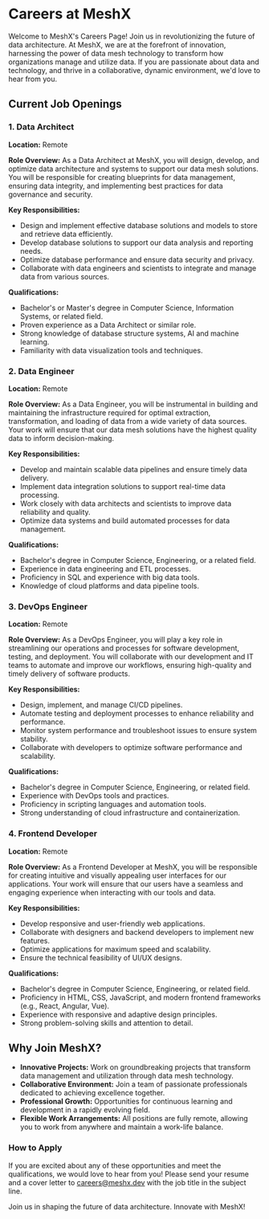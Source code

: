 # Careers at MeshX

Welcome to MeshX's Careers Page! Join us in revolutionizing the future of data architecture. At MeshX, we are at the forefront of innovation, harnessing the power of data mesh technology to transform how organizations manage and utilize data. If you are passionate about data and technology, and thrive in a collaborative, dynamic environment, we'd love to hear from you.

## Current Job Openings

### 1. Data Architect

**Location:** Remote

**Role Overview:**
As a Data Architect at MeshX, you will design, develop, and optimize data architecture and systems to support our data mesh solutions. You will be responsible for creating blueprints for data management, ensuring data integrity, and implementing best practices for data governance and security.

**Key Responsibilities:**
- Design and implement effective database solutions and models to store and retrieve data efficiently.
- Develop database solutions to support our data analysis and reporting needs.
- Optimize database performance and ensure data security and privacy.
- Collaborate with data engineers and scientists to integrate and manage data from various sources.

**Qualifications:**
- Bachelor's or Master's degree in Computer Science, Information Systems, or related field.
- Proven experience as a Data Architect or similar role.
- Strong knowledge of database structure systems, AI and machine learning.
- Familiarity with data visualization tools and techniques.

### 2. Data Engineer

**Location:** Remote

**Role Overview:**
As a Data Engineer, you will be instrumental in building and maintaining the infrastructure required for optimal extraction, transformation, and loading of data from a wide variety of data sources. Your work will ensure that our data mesh solutions have the highest quality data to inform decision-making.

**Key Responsibilities:**
- Develop and maintain scalable data pipelines and ensure timely data delivery.
- Implement data integration solutions to support real-time data processing.
- Work closely with data architects and scientists to improve data reliability and quality.
- Optimize data systems and build automated processes for data management.

**Qualifications:**
- Bachelor's degree in Computer Science, Engineering, or a related field.
- Experience in data engineering and ETL processes.
- Proficiency in SQL and experience with big data tools.
- Knowledge of cloud platforms and data pipeline tools.

### 3. DevOps Engineer

**Location:** Remote

**Role Overview:**
As a DevOps Engineer, you will play a key role in streamlining our operations and processes for software development, testing, and deployment. You will collaborate with our development and IT teams to automate and improve our workflows, ensuring high-quality and timely delivery of software products.

**Key Responsibilities:**
- Design, implement, and manage CI/CD pipelines.
- Automate testing and deployment processes to enhance reliability and performance.
- Monitor system performance and troubleshoot issues to ensure system stability.
- Collaborate with developers to optimize software performance and scalability.

**Qualifications:**
- Bachelor's degree in Computer Science, Engineering, or related field.
- Experience with DevOps tools and practices.
- Proficiency in scripting languages and automation tools.
- Strong understanding of cloud infrastructure and containerization.

### 4. Frontend Developer

**Location:** Remote

**Role Overview:**
As a Frontend Developer at MeshX, you will be responsible for creating intuitive and visually appealing user interfaces for our applications. Your work will ensure that our users have a seamless and engaging experience when interacting with our tools and data.

**Key Responsibilities:**
- Develop responsive and user-friendly web applications.
- Collaborate with designers and backend developers to implement new features.
- Optimize applications for maximum speed and scalability.
- Ensure the technical feasibility of UI/UX designs.

**Qualifications:**
- Bachelor's degree in Computer Science, Engineering, or related field.
- Proficiency in HTML, CSS, JavaScript, and modern frontend frameworks (e.g., React, Angular, Vue).
- Experience with responsive and adaptive design principles.
- Strong problem-solving skills and attention to detail.

## Why Join MeshX?

- **Innovative Projects:** Work on groundbreaking projects that transform data management and utilization through data mesh technology.
- **Collaborative Environment:** Join a team of passionate professionals dedicated to achieving excellence together.
- **Professional Growth:** Opportunities for continuous learning and development in a rapidly evolving field.
- **Flexible Work Arrangements:** All positions are fully remote, allowing you to work from anywhere and maintain a work-life balance.


### How to Apply

If you are excited about any of these opportunities and meet the qualifications, we would love to hear from you! Please send your resume and a cover letter to [careers@meshx.dev](mailto:careers@meshx.dev) with the job title in the subject line.

Join us in shaping the future of data architecture. Innovate with MeshX!